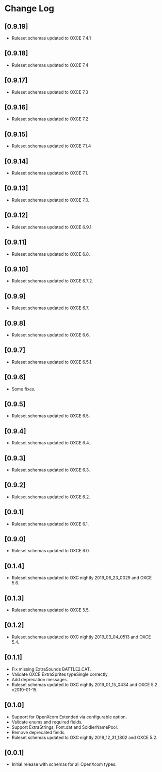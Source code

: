 # Change Log

## [0.9.19]
- Ruleset schemas updated to OXCE 7.4.1

## [0.9.18]
- Ruleset schemas updated to OXCE 7.4

## [0.9.17]
- Ruleset schemas updated to OXCE 7.3

## [0.9.16]
- Ruleset schemas updated to OXCE 7.2

## [0.9.15]
- Ruleset schemas updated to OXCE 7.1.4

## [0.9.14]
- Ruleset schemas updated to OXCE 7.1.

## [0.9.13]
- Ruleset schemas updated to OXCE 7.0.

## [0.9.12]
- Ruleset schemas updated to OXCE 6.9.1.

## [0.9.11]
- Ruleset schemas updated to OXCE 6.8.

## [0.9.10]
- Ruleset schemas updated to OXCE 6.7.2.

## [0.9.9]
- Ruleset schemas updated to OXCE 6.7.

## [0.9.8]
- Ruleset schemas updated to OXCE 6.6.

## [0.9.7]
- Ruleset schemas updated to OXCE 6.5.1.

## [0.9.6]
- Some fixes.

## [0.9.5]
- Ruleset schemas updated to OXCE 6.5.

## [0.9.4]
- Ruleset schemas updated to OXCE 6.4.

## [0.9.3]
- Ruleset schemas updated to OXCE 6.3.

## [0.9.2]
- Ruleset schemas updated to OXCE 6.2.

## [0.9.1]
- Ruleset schemas updated to OXCE 6.1.

## [0.9.0]
- Ruleset schemas updated to OXCE 6.0.

## [0.1.4]
- Ruleset schemas updated to OXC nightly 2019_06_23_0029 and OXCE 5.6.

## [0.1.3]
- Ruleset schemas updated to OXCE 5.5.

## [0.1.2]
- Ruleset schemas updated to OXC nightly 2019_03_04_0513 and OXCE 5.4.

## [0.1.1]
- Fix missing ExtraSounds BATTLE2.CAT.
- Validate OXCE ExtraSprites typeSingle correctly.
- Add deprecation messages.
- Ruleset schemas updated to OXC nightly 2019_01_15_0434 and OXCE 5.2 v2019-01-15.

## [0.1.0]
- Support for OpenXcom Extended via configurable option.
- Validate enums and required fields.
- Support ExtraStrings, Font.dat and SoldierNamePool.
- Remove deprecated fields.
- Ruleset schemas updated to OXC nightly 2018_12_31_1802 and OXCE 5.2.

## [0.0.1]
- Initial release with schemas for all OpenXcom types.